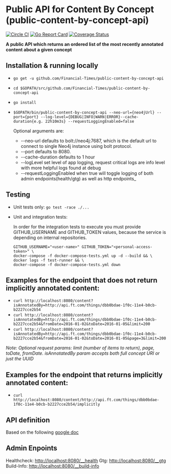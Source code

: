 # Public API for Content By Concept (public-content-by-concept-api)

[![Circle CI](https://circleci.com/gh/Financial-Times/public-content-by-concept-api.svg?style=shield)](https://circleci.com/gh/Financial-Times/public-content-by-concept-api)
[![Go Report Card](https://goreportcard.com/badge/github.com/Financial-Times/public-content-by-concept-api)](https://goreportcard.com/report/github.com/Financial-Times/public-content-by-concept-api)
[![Coverage Status](https://coveralls.io/repos/github/Financial-Times/public-content-by-concept-api/badge.svg)](https://coveralls.io/github/Financial-Times/public-content-by-concept-api)

__A public API which returns an ordered list of the most recently annotated content about a given concept__


## Installation & running locally
* `go get -u github.com/Financial-Times/public-content-by-concept-api`
* `cd $GOPATH/src/github.com/Financial-Times/public-content-by-concept-api`
* `go install`
* `$GOPATH/bin/public-content-by-concept-api --neo-url={neo4jUrl} --port={port} --log-level={DEBUG|INFO|WARN|ERROR}--cache-duration{e.g. 22h10m3s} --requestLoggingEnabled=false`

  Optional arguments are:
  * --neo-url defaults to bolt://neo4j:7687, which is the default url to connect to single Neo4j instance using bolt protocol.
  * --port defaults to 8080.
  * --cache-duration defaults to 1 hour
  * --logLevel set level of app logging, request critical logs are info level with more helpful logs found at debug
  * --requestLoggingEnabled when true will toggle logging of both admin endpoints(health/gtg) as well as http endpoints_

## Testing
* Unit tests only: `go test -race ./...`
* Unit and integration tests:
  
  In order for the integration tests to execute you must provide GITHUB_USERNAME and GITHUB_TOKEN values, because the service is depending on internal repositories.
    ```
    GITHUB_USERNAME="<user-name>" GITHUB_TOKEN="<personal-access-token>" \
    docker-compose -f docker-compose-tests.yml up -d --build && \
    docker logs -f test-runner && \
    docker-compose -f docker-compose-tests.yml down
    ```

## Examples for the endpoint that does not return implicitly annotated content: 
* `curl http://localhost:8080/content?isAnnotatedBy=http://api.ft.com/things/dbb0bdae-1f0c-11e4-b0cb-b2227cce2b54 `
* `curl http://localhost:8080/content?isAnnotatedBy=http://api.ft.com/things/dbb0bdae-1f0c-11e4-b0cb-b2227cce2b54&fromDate=2016-01-02&toDate=2016-01-05&limit=200`
* `curl http://localhost:8080/content?isAnnotatedBy=http://api.ft.com/things/dbb0bdae-1f0c-11e4-b0cb-b2227cce2b54&fromDate=2016-01-02&toDate=2016-01-05&page=3&limit=200`

*Note: Optional request params: limit (number of items to return), page, toDate, fromDate. isAnnotatedBy param accepts both full concept URI or just the UUID*

## Examples for the endpoint that returns implicitly annotated content:
* `curl http://localhost:8080/content/http://api.ft.com/things/dbb0bdae-1f0c-11e4-b0cb-b2227cce2b54/implicitly `

## API definition
Based on the following [google doc](https://docs.google.com/a/ft.com/document/d/1YjqNYEXkc0Ip-6bGttwnPcAh2XKG6tgzmojTdq8gM2s)

## Admin Enpoints
Healthcheck: [http://localhost:8080/__health](http://localhost:8080/__health)
Gtg: [http://localhost:8080/__gtg](http://localhost:8080/__gtg)
Build-Info: [http://localhost:8080/__build-info](http://localhost:8080/__build-info)

